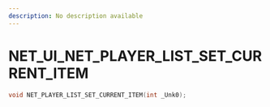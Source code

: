 ```yaml
---
description: No description available 
---
```


# NET_UI\_NET_PLAYER_LIST_SET_CURRENT_ITEM

```cpp
void NET_PLAYER_LIST_SET_CURRENT_ITEM(int _Unk0);
```